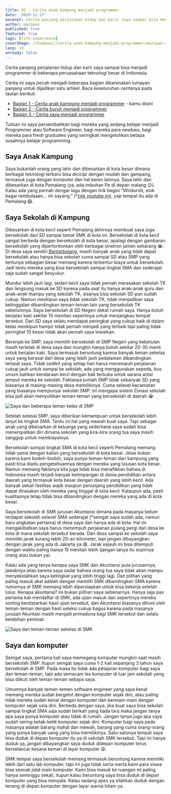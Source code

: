 ```yaml
---
title: 01 - Cerita anak kampung menjadi programmer
date: '2019-11-17'
excerpt: Cerita panjang perjalanan hidup dan karir saya sampai bisa menjadi programmer di beberapa perusahaan teknologi besar di Indonesia
author: mazipan
published: true
featured: true
tags: [life-experience]
coverImage: /thumbnail/cerita-anak-kampung-menjadi-programmer/mazipan-smp.jpeg
lang: id
enready: false
---
```


Cerita panjang perjalanan hidup dan karir saya sampai bisa menjadi programmer di beberapa peruasahaan teknologi besar di Indonesia.

Cerita ini saya pecah menjadi beberapa bagian dikarenakan lumayan panjang untuk dijadikan satu artikel. Baca keseluruhan ceritanya pada tautan berikut:

- [Bagian 1 - Cerita anak kampung menjadi programmer](/cerita-anak-kampung-menjadi-programmer) - kamu disini
- [Bagian 2 - Cerita buruh menjadi programmer](/cerita-buruh-menjadi-programmer)
- [Bagian 3 - Cerita saya menjadi programmer](/cerita-saya-menjadi-programmer)

Tulisan ini saya persembahkan bagi mereka yang sedang belajar menjadi Programmer atau Software Engineer, bagi mereka para newbies, bagi mereka para fresh graduates yang seringkali mengeluhkan betapa susahnya belajar programming.

## Saya Anak Kampung

Saya bukanlah orang yang lahir dan dibesarkan di kota besar dimana berbagai teknologi terbaru bisa dicicipi dengan mudah dan gampang, termasuk juga dengan komputer dan hal keren lainnya. Saya lahir dan dibesarkan di kota Pemalang (ya, ada imbuhan Pe di depan malang 😉). Kalau ada yang pernah dengar lagu dengan lirik begini “Wiiiduriiiii, elok bagai rembulaaan… oh sayang.” (\*[cek youtube ini](https://www.youtube.com/watch?v=GoTha5N0iOk)), yap tempat itu ada di Pemalang 😱.

## Saya Sekolah di Kampung

Dibesarkan di kota kecil seperti Pemalang akhirnya membuat saya juga bersekolah dari SD sampai tamat SMK di kota ini. Bersekolah di kota kecil sangat berbeda dengan bersekolah di kota besar, apalagi dengan gambaran bersekolah yang dipertontonkan oleh berbagai sinetron jaman sekarang 😭. Di desa saya sendiri [Bantarbolang](https://www.google.co.id/maps/place/Bantarbolang,+Pemalang+Regency,+Central+Java/@-7.0474348,109.3218544,12z/data=!3m1!4b1!4m5!3m4!1s0x2e6fe7c4eb6f3603:0x4027a76e352f780!8m2!3d-7.0405124!4d109.4021154), masih banyak anak yang tidak dapat bersekolah atau hanya bisa sekolah cuma sampai SD atau SMP yang tentunya sebagian besar memang karena terbentur biaya untuk bersekolah. Jadi tentu mereka yang bisa bersekolah sampai tingkat SMA dan sederajat saja sudah sangat besyukur.

Mundur lebih jauh lagi, sedari kecil saya tidak pernah merasakan sekolah TK dan langsung masuk ke SD karena pada saat itu hanya anak-anak guru dan anak-anak mampu yang sekolah TK, sisanya bisa sekolah SD pun sudah cukup. Namun meskipun saya tidak sekolah TK, tidak menjadikan saya ketinggalan dibandingkan teman-teman lain yang bersekolah TK sebelumnya. Saya bersekolah di SD Negeri dekat rumah saya. Hanya butuh berjalan kaki sekitar 10 menitan sepertinya untuk menjangkau tempat tersebut.
Dari SD saya selalu mendapat peringkat yang cukup baik di dalam kelas meskipun hampir tidak pernah menjadi yang terbaik tapi paling tidak peringkat 10 besar tidak akan pernah saya lewatkan.

Beranjak ke SMP, saya memilih bersekolah di SMP Negeri yang kebetulan masih terletak di desa saya dan mungkin hanya butuh sekitar 20-30 menit untuk berjalan kaki. Saya termasuk beruntung karena banyak teman sekelas saya yang berasal dari desa yang lebih jauh pedalaman dibandingkan tempat saya. Tidak sedikit yang setiap hari harus menempuh perjalanan cukup jauh untuk sampai ke sekolah, ada yang menggunakan sepeda, bus umum bahkan kendaraan kecil dengan bak terbuka untuk sarana antar jemput mereka ke sekolah. Faktanya jumlah SMP tidak sebanyak SD yang biasanya di masing-masing desa memilikinya. Cuma selevel kecamatan yang biasanya mempunyai sekolah SMP. Ini mengapa sistem Zonasi sekolah bisa jadi akan menyulitkan teman-teman yang bersekolah di daerah 😭

![Saya dan beberapa teman kelas di SMP](/thumbnail/cerita-anak-kampung-menjadi-programmer/mazipan-smp.jpeg)

Setelah selesai SMP, saya diberikan kemampuan untuk bersekolah lebih lanjut ke tingkat SMA. Tentu ini hal yang mewah buat saya. Tapi sebagai anak yang dibesarkan di keluarga yang sederhana saya sudah bisa menempatkan diri dimana sekolah yang kira-kira orang tua saya masih sanggup untuk membiayainya.

Bersekolah sampai tingkat SMA di kota kecil seperti Pemalang memang tidak sama dengan kalian yang bersekolah di kota besar. Jelas bukan karena kami bodoh-bodoh, saya punya teman-teman dari kampung yang pasti bisa diadu pengetahuannya dengan mereka yang lulusan kota besar. Namun memang faktanya kita juga tidak bisa menafikkan bahwa di Indonesia masih terjadi banyak ketimpangan di dunia pendidikan antara daerah yang termasuk kota besar dengan daerah yang lebih kecil. Ada banyak sekali fasilitas wajib maupun penunjang pendidikan yang tidak dapat dirasakan oleh mereka yang tinggal di kota kecil. Kalaupun ada, pasti kualitasnya tetap tidak bisa dibandingkan dengan mereka yang ada di kota besar.

Saya bersekolah di SMK jurusan Akuntansi dimana pada masanya belum terdapat sekolah selevel SMA sederajat (\*seingat saya sudah ada, namun baru angkatan pertama) di desa saya dan hanya ada di kota.
Hal ini mengakibatkan saya harus menempuh perjalanan pulang pergi dari desa ke kota di mana sekolah tersebut berada. Dari desa sampai ke sekolah saya memiliki jarak kurang lebih 20-an kilometer, tapi jangan dibayangkan dengan jarak yang ada di Jakarta ya 😅. Jarak sejauh ini bisa ditempuh dengan waktu paling hanya 15 menitan lebih (jangan tanya itu sopirnya orang atau bukan ya).

Kalau ada yang tanya kenapa saya SMK dan Akuntansi pula jurusannya, jawabnya jelas karena saya sadar bahwa orang tua saya tidak akan mampu menyekolahkan saya ketingkat yang lebih tinggi lagi. Dan pilihan yang paling masuk akal adalah dengan memilih SMK dibandingkan SMA karena rumornya di SMK memang lebih dipersiapkan untuk bisa bekerja setelah lulus. Kenapa akuntansi? ini bukan pilihan saya sebenarnya. Hanya saja pas pertama kali mendaftar di SMK, ada ujian masuk dan sepertinya mereka sorting berdasarkan hasil ujian tersebut, dan Akuntansi biasanya dihuni oleh teman-teman dengan hasil seleksi cukup bagus karena pada masanya jurusan Akuntasi masih menjadi primadona bagi SMK tersebut dan selalu kelebihan peminat.

![Saya dan teman-teman sekelas di SMK](/thumbnail/cerita-anak-kampung-menjadi-programmer/mazipan-smk.jpeg)

## Saya dan komputer

Seingat saya, pertama kali saya memegang komputer mungkin saat masih bersekolah SMP. Itupun seingat saya cuma 1-2 kali sepanjang 3 tahun saya bersekolah di SMP. Pada masa itu tidak ada pelajaran komputer bagi saya dan teman-teman, tapi ada semacam les komputer di luar jam sekolah yang bisa diikuti oleh teman-teman sebaya saya.

Umumnya banyak temen-temen software engineer yang saya kenal memang mereka sudah bergelut dengan komputer sejak dini, atau paling tidak mereka sudah kenal dengan komputer dan bermain-main dengan komputer sejak usia dini. Berbeda dengan saya, jika buat saya bisa sekolah sampai tingkat SMA saja sudah berkah yang tiada tara maka jangan tanya apa saya punya komputer atau tidak di rumah. Jangan tanya juga apa saya sudah sering ketak-ketik komputer sejak dini. Komputer bagi saya pada masanya adalah barang mahal dan mewah, barang yang cuma orang-orang yang punya banyak uang yang bisa memilikinya. Satu-satunya tempat saya bisa duduk di depan komputer itu ya di sekolah SMK tersebut. Tapi ini hanya duduk ya, jangan dibayangkan saya duduk didepan komputer terus berselancar kesana kemari di layar komputer 😩.

SMK tempat saya bersekolah memang termasuk beruntung karena memiliki lebih dari satu lab komputer, tapi ini juga tidak serta merta kami para siswa bisa seenak jidat main komputer. Kami bisa masuk ke ruangan ini paling hanya seminggu sekali, itupun kalau beruntung saya bisa duduk di depan komputer yang bisa menyala. Kalau sedang apes ya silahkan duduk dengan tenang di depan komputer dengan layar warna hitam ya.
